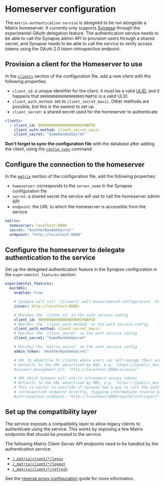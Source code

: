 # Homeserver configuration

The `matrix-authentication-service` is designed to be run alongside a Matrix homeserver.
It currently only supports [Synapse](https://github.com/element-hq/synapse) through the experimental OAuth delegation feature.
The authentication service needs to be able to call the Synapse admin API to provision users through a shared secret, and Synapse needs to be able to call the service to verify access tokens using the OAuth 2.0 token introspection endpoint.

## Provision a client for the Homeserver to use

In the [`clients`](../reference/configuration.md#clients) section of the configuration file, add a new client with the following properties:

 - `client_id`: a unique identifier for the client. It must be a valid [ULID](https://github.com/ulid/spec), and it happens that `0000000000000000000SYNAPSE` is a valid ULID.
 - `client_auth_method`: set to `client_secret_basic`. Other methods are possible, but this is the easiest to set up.
 - `client_secret`: a shared secret used for the homeserver to authenticate

```yaml
clients:
  - client_id: 0000000000000000000SYNAPSE
    client_auth_method: client_secret_basic
    client_secret: "SomeRandomSecret"
```

**Don't forget to sync the configuration file** with the database after adding the client, using the [`config sync`](../reference/cli/config.md#config-sync---prune---dry-run) command.

## Configure the connection to the homeserver

In the [`matrix`](../reference/configuration.md#matrix) section of the configuration file, add the following properties:

 - `homeserver`: corresponds to the `server_name` in the Synapse configuration file
 - `secret`: a shared secret the service will use to call the homeserver admin API
 - `endpoint`: the URL to which the homeserver is accessible from the service

```yaml
matrix:
  homeserver: localhost:8008
  secret: "AnotherRandomSecret"
  endpoint: "http://localhost:8008"
```

## Configure the homeserver to delegate authentication to the service

Set up the delegated authentication feature in the Synapse configuration in the `experimental_features` section:

```yaml
experimental_features:
  msc3861:
    enabled: true

    # Synapse will call `{issuer}/.well-known/openid-configuration` to get the OIDC configuration
    issuer: http://localhost:8080/

    # Matches the `client_id` in the auth service config
    client_id: 0000000000000000000SYNAPSE
    # Matches the `client_auth_method` in the auth service config
    client_auth_method: client_secret_basic
    # Matches the `client_secret` in the auth service config
    client_secret: "SomeRandomSecret"

    # Matches the `matrix.secret` in the auth service config
    admin_token: "AnotherRandomSecret"

    # URL to advertise to clients where users can self-manage their account
    # Defaults to the URL advertised by MAS, e.g. `https://{public_mas_domain}/account/`
    #account_management_url: "http://localhost:8080/account/"

    # URL which Synapse will use to introspect access tokens
    # Defaults to the URL advertised by MAS, e.g. `https://{public_mas_domain}/oauth2/introspect`
    # This is useful to override if Synapse has a way to call the auth service's
    # introspection endpoint directly, skipping intermediate reverse proxies
    #introspection_endpoint: "http://localhost:8080/oauth2/introspect"
```

## Set up the compatibility layer

The service exposes a compatibility layer to allow legacy clients to authenticate using the service.
This works by exposing a few Matrix endpoints that should be proxied to the service.

The following Matrix Client-Server API endpoints need to be handled by the authentication service:

 - [`/_matrix/client/*/login`](https://spec.matrix.org/latest/client-server-api/#post_matrixclientv3login)
 - [`/_matrix/client/*/logout`](https://spec.matrix.org/latest/client-server-api/#post_matrixclientv3logout)
 - [`/_matrix/client/*/refresh`](https://spec.matrix.org/latest/client-server-api/#post_matrixclientv3refresh)

See the [reverse proxy configuration](./reverse-proxy.md) guide for more information.
